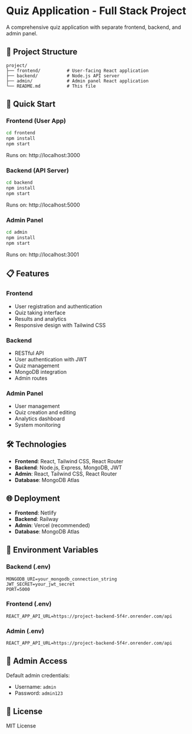 # Quiz Application - Full Stack Project

A comprehensive quiz application with separate frontend, backend, and admin panel.

## 📁 Project Structure

```
project/
├── frontend/          # User-facing React application
├── backend/           # Node.js API server
├── admin/             # Admin panel React application
└── README.md          # This file
```

## 🚀 Quick Start

### Frontend (User App)
```bash
cd frontend
npm install
npm start
```
Runs on: http://localhost:3000

### Backend (API Server)
```bash
cd backend
npm install
npm start
```
Runs on: http://localhost:5000

### Admin Panel
```bash
cd admin
npm install
npm start
```
Runs on: http://localhost:3001

## 📋 Features

### Frontend
- User registration and authentication
- Quiz taking interface
- Results and analytics
- Responsive design with Tailwind CSS

### Backend
- RESTful API
- User authentication with JWT
- Quiz management
- MongoDB integration
- Admin routes

### Admin Panel
- User management
- Quiz creation and editing
- Analytics dashboard
- System monitoring

## 🛠 Technologies

- **Frontend**: React, Tailwind CSS, React Router
- **Backend**: Node.js, Express, MongoDB, JWT
- **Admin**: React, Tailwind CSS, React Router
- **Database**: MongoDB Atlas

## 🌐 Deployment

- **Frontend**: Netlify
- **Backend**: Railway
- **Admin**: Vercel (recommended)
- **Database**: MongoDB Atlas

## 📝 Environment Variables

### Backend (.env)
```
MONGODB_URI=your_mongodb_connection_string
JWT_SECRET=your_jwt_secret
PORT=5000
```

### Frontend (.env)
```
REACT_APP_API_URL=https://project-backend-5f4r.onrender.com/api
```

### Admin (.env)
```
REACT_APP_API_URL=https://project-backend-5f4r.onrender.com/api
```

## 🔐 Admin Access

Default admin credentials:
- Username: `admin`
- Password: `admin123`

## 📄 License

MIT License